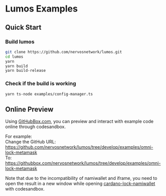 # Lumos Examples

## Quick Start

### Build lumos

```sh
git clone https://github.com/nervosnetwork/lumos.git
cd lumos
yarn
yarn build
yarn build-release
```

### Check if the build is working

```
yarn ts-node examples/config-manager.ts
```

## Online Preview

Using [GitHubBox.com](https://codesandbox.io/docs/importing#using-githubboxcom), you can preview and interact with example code online through codesandbox.

For example:  
Change the GitHub URL: https://github.com/nervosnetwork/lumos/tree/develop/examples/omni-lock-metamask  
To: https://githubbox.com/nervosnetwork/lumos/tree/develop/examples/omni-lock-metamask

Note that due to the incompatibility of namiwallet and iframe, you need to open the result in a new window while opening [cardano-lock-namiwallet](https://github.com/nervosnetwork/lumos/tree/develop/examples/cardano-lock-namiwallet) with codesandbox.
